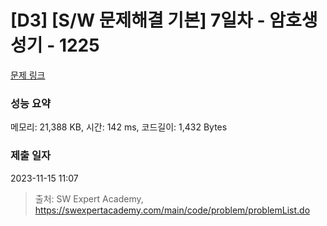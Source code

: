 # [D3] [S/W 문제해결 기본] 7일차 - 암호생성기 - 1225 

[문제 링크](https://swexpertacademy.com/main/code/problem/problemDetail.do?contestProbId=AV14uWl6AF0CFAYD) 

### 성능 요약

메모리: 21,388 KB, 시간: 142 ms, 코드길이: 1,432 Bytes

### 제출 일자

2023-11-15 11:07



> 출처: SW Expert Academy, https://swexpertacademy.com/main/code/problem/problemList.do